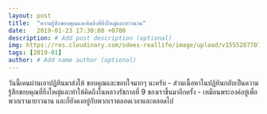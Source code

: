 ```yaml
---
layout: post
title:  "ความรู้สึกขอบคุณและคิดถึงที่ยิ่งใหญ่และยาวนาน"
date:   2019-01-23 17:30:08 +0700
description: # Add post description (optional)
img: https://res.cloudinary.com/sdees-reallife/image/upload/v1555207707/Screenshot_from_2019-04-14_09-06-54.png # Add image post (optional)
tags: [2019-01]
author: # Add name author (optional)
---
```

วันนี้เคนผ่านเอาปฏิทินมาส่งให้ ขอบคุณและขอบใจมากๆ นะครับ - ส่วนเนื้อหาในปฏิทินกลับเป็นความรู้สึกขอบคุณที่ยิ่งใหญ่และทำให้คิดถึงในหลวงรัชกาลที่ 9 ของเราขึ้นมาอีกครั้ง - เหมือนพระองค์อยู่เพื่อพวกเรามายาวนาน และก็ยังคงอยู่กับพวกเราตลอดเวลาและตลอดไป
